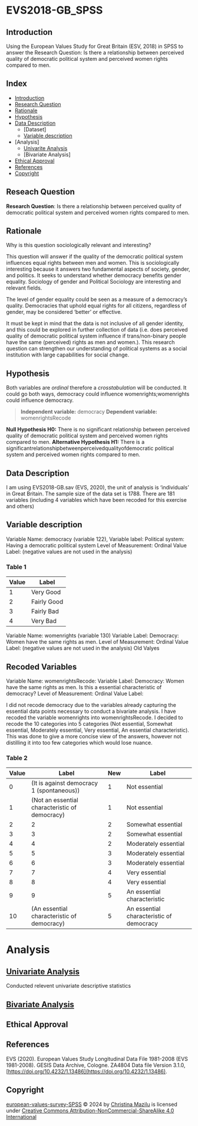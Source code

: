 # EVS2018-GB_SPSS

## Introduction
Using the European Values Study for Great Britain (ESV, 2018) in SPSS to answer the Research Question: Is there a relationship between perceived quality of democratic political system and perceived women rights compared to men.

## Index
- [Introduction](#introduction)
- [Research Question](#research-question)
- [Rationale](#rationale)
- [Hypothesis](#hypothesis)
- [Data Description](#data-description)
  - [Dataset]
  - [Variable description](#variable-description)
- [Analysis]
  - [Univarite Analysis](#Univarite-Analysis)
  - [Bivariate Analysis]
- [Ethical Approval](#ethical-approval)
- [References](#references)
- [Copyright](#copyright)

  
## Reseach Question

**Research Question**: Is there a relationship between perceived quality of democratic political system and perceived women rights compared to men.

## Rationale

Why is this question sociologically relevant and interesting? 

This question will answer if the quality of the democratic political system influences equal rights between men and women. This is sociologically interesting because it answers two fundamental aspects of society, gender, and politics. It seeks to understand whether democracy benefits gender equality. Sociology of gender and Political Sociology are interesting and relevant fields.

The level of gender equality could be seen as a measure of a democracy’s quality. Democracies that uphold equal rights for all citizens, regardless of gender, may be considered ‘better’ or effective.

It must be kept in mind that the data is not inclusive of all gender identity, and this could be explored in further collection of data (i.e. does perceived quality of democratic political system influence if trans/non-binary people have the same (perceived) rights as men and women.). This research question can strengthen our understanding of political systems as a social institution with large capabilities for social change.

## Hypothesis 
Both variables are *ordinal* therefore a *crosstabulation* will be conducted. It could go both ways, democracy could influence womenrights;womenrights could influence democracy.

>**Independent variable:** democracy 
>**Dependent variable:** womenrightsRecode

**Null Hypothesis H0:** There is no significant relationship between perceived quality of democratic political system and perceived women rights compared to men.
**Alternative Hypothesis H1:** There is a significantrelationshipbetweenperceivedqualityofdemocratic political system and perceived women rights compared to men.

## Data Description
I am using EVS2018-GB.sav (EVS, 2020), the unit of analysis is ‘individuals’ in Great Britain. The sample size of the data set is 1788.
There are 181 variables (including 4 variables which have been recoded for this exercise and others) 

## Variable description 

Variable Name: democracy (variable 122),
Variable label: Political system: Having a democratic political system Level of Measurement: Ordinal
Value Label: (negative values are not used in the analysis) 

### Table 1

| Value | Label         |
|-------|---------------|
| 1     | Very Good     |
| 2     | Fairly Good   |
| 3     | Fairly Bad    |
| 4     | Very Bad      |


Variable Name: womenrights (variable 130)
Variable Label: Democracy: Women have the same rights as men. Level of Measurement: Ordinal
Value Label: (negative values are not used in the analysis) Old Valyes

## Recoded Variables
Variable Name: womenrightsRecode:
Variable Label: Democracy: Women have the same rights as men. Is this a essential characteristic of democracy?
Level of Measurement: Ordinal Value Label:

I did not recode democracy due to the variables already capturing the essential data points necessary to conduct a bivariate analysis.
I have recoded the variable womenrights into womenrightsRecode. I decided to recode the 10 categories into 5 categories (Not essential, Somewhat essential,
Moderately essential, Very essential, An essential characteristic). This was done to give a more concise view of the answers, however not distilling it into too few categories which would lose nuance.

### Table 2

| Value | Label                                                         | New | Label                                      |
|-------|---------------------------------------------------------------|-----|--------------------------------------------|
| 0     | (It is against democracy 1 (spontaneous))                     | 1   | Not essential                              |
| 1     | (Not an essential characteristic of democracy)                | 1   | Not essential                              |
| 2     | 2                                                              | 2   | Somewhat essential                        |
| 3     |  3                                                             | 2   | Somewhat essential                        |
| 4     |  4                                                             | 2   | Moderately essential                       |
| 5     |  5                                                             | 3   | Moderately essential                       |
| 6     |  6                                                             | 3   | Moderately essential                       |
| 7     |  7                                                             | 4   | Very essential                             |
| 8     |  8                                                             | 4   | Very essential                             |
| 9     |   9                                                            | 5   | An essential characteristic               |
| 10    | (An essential characteristic of democracy)                    | 5   | An essential characteristic of democracy   |

# Analysis

## [Univariate Analysis](#univariateanalysis.md)

Conducted relevent univariate descriptive statistics 

## [Bivariate Analysis](#bivariateanalysis.md)

## Ethical Approval 

## References
EVS (2020). European Values Study Longitudinal Data File 1981-2008 (EVS 1981-2008). GESIS Data Archive, Cologne. ZA4804 Data file Version 3.1.0, [https://doi.org/10.4232/1.13486](https://doi.org/10.4232/1.13486).

## Copyright 
[european-values-survey-SPSS](https://github.com/ctmazilu/european-values-survey-SPSS.git) © 2024 by [Christina Mazilu](https://github.com/ctmazilu) is licensed under [Creative Commons Attribution-NonCommercial-ShareAlike 4.0 International](https://creativecommons.org/licenses/by-nc-sa/4.0/) 
